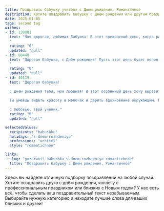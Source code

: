 ```yaml
---
title: Поздравить бабушку учителя c Днем рождения. Романтичное
description: Хотите поздравить бабушку c Днем рождения или другим праздником? Наш ИИ создаст незабываемое поздравление, а вы обязательно выделитесь среди других.  
date: 2025-01-05
tags: second tag
wishes:
- id: 130801
  text: "Моя дорогая, любимая Бабушка! В этот прекрасный день, когда расцветает всё вокруг,  я хочу поздравить Вас с Днём рождения!  Ваша жизнь – это целая вселенная, полная тепла, света и мудрости, которую Вы щедро дарили своим ученикам и нам, своим близким. Вы – не просто учитель, Вы – волшебница, которая открывала сердца и умы, сеяла добрые семена знаний и любви.  Пусть этот день будет полон радости, как самые яркие воспоминания из Вашей жизни, а каждый новый день наполнится счастьем и нежностью.  Мы бесконечно Вас любим!
  "
  rating: "0"
  updated: "null"
- id: 80448
  text: "Дорогая Бабушка, с Днём рождения! Пусть этот день будет полон улыбок, любви и нежности, как ваши уроки всегда были полны мудрости и доброты. Вы –  настоящая учительница жизни, и мы, ваши ученики, безмерно благодарны за все, чему вы нас научили. Желаем вам крепкого здоровья, долгих лет жизни и бесконечного счастья!
  "
  rating: "0"
  updated: "null"
- id: 40119
  text: "Дорогая бабушка!
  
  С днем рождения тебя, моя любимая! В этот особенный день хочу выразить тебе всю свою любовь и благодарность. Ты — не просто удивительный учитель, но и свет, который озаряет наши жизни. Твои мудрые советы и заботливые слова всегда согревают мою душу.
  
  Ты умеешь видеть красоту в мелочах и дарить вдохновение окружающим. Пусть каждый день дарит тебе радость, как ты даришь ее нам. Желаю здоровья, счастья и everlasting любви, ведь ты заслуживаешь только лучшего. Пусть твоя жизнь будет такой же яркой и полной, как тот свет, который ты щедро делишь с нами.
  
  С любовью, твой ученик."
  rating: "0"
  updated: "null"

selectedValues:
  recipients: "babushku"
  holidays: "s-dnem-rozhdeniya"
  professions: "uchitel"
  style: "romantichnoe"

links:
- slug: "pozdravit-babushku-s-dnem-rozhdeniya-romantichnoe"
  title: "Поздравить бабушку c Днем рождения. Романтичное"
---
```


Здесь вы найдете отличную подборку поздравлений на любой случай.
Хотите поздравить друга с днём рождения, коллегу с профессиональным праздником или близких с Новым годом? У нас есть всё, чтобы сделать ваш поздравительный текст незабываемым. Выбирайте нужную категорию и находите лучшие слова для ваших близких и друзей!
